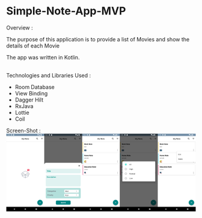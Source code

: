 # Simple-Note-App-MVP

Overview :

The purpose of this application is to provide a list of Movies and show the details of each Movie

The app was written in Kotlin.

<br>
Technologies and Libraries Used :

- Room Database
- View Binding
- Dagger Hilt
- RxJava
- Lottie
- Coil



Screen-Shot :
<br>
<img alt="Ezatpanah Simple-Note-App-MVP" src="screenshots/Screenshot_1669915818.png" width="20%"><img alt="EzatpanahSimple-Note-App-MVP" src="screenshots/Screenshot_1669915869.png" width="20%"><img alt="Ezatpanah Simple-Note-App-MVP" src="screenshots/Screenshot_1669916570.png" width="20%"><img alt="Ezatpanah Simple-Note-App-MVP" src="screenshots/Screenshot_1669917082.png" width="20%"><img alt="Ezatpanah Simple-Note-App-MVP" src="screenshots/Screenshot_1669917090.png" width="20%">
